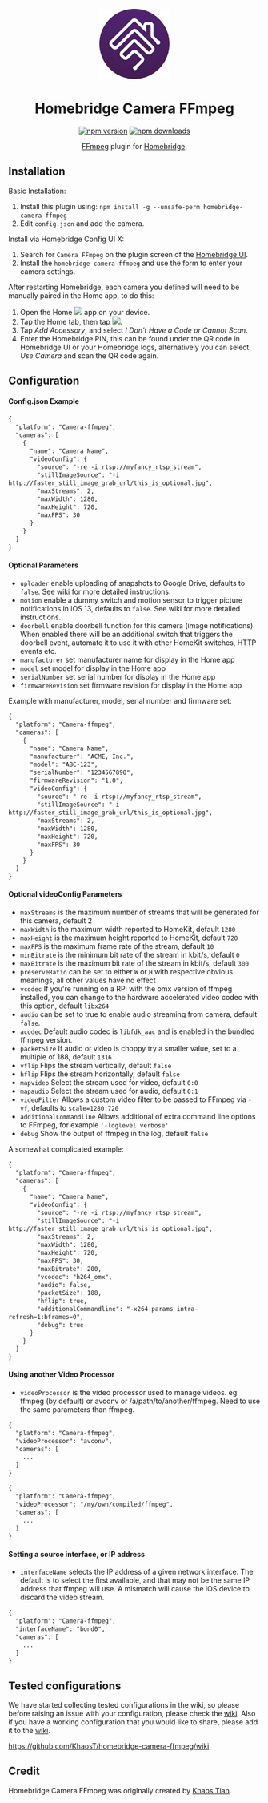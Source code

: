 <span align="center">

<a href="https://github.com/homebridge/verified/blob/master/verified-plugins.json"><img alt="homebridge-verified" src="https://github.com/homebridge/branding/blob/master/logos/homebridge-color-round.svg?sanitize=true" width="140px"></a>

# Homebridge Camera FFmpeg

<a href="https://www.npmjs.com/package/homebridge-camera-ffmpeg"><img title="npm version" src="https://badgen.net/npm/v/homebridge-camera-ffmpeg" ></a>
<a href="https://www.npmjs.com/package/homebridge-camera-ffmpeg"><img title="npm downloads" src="https://badgen.net/npm/dt/homebridge-camera-ffmpeg" ></a>

<p><a href="https://www.ffmpeg.org">FFmpeg</a> plugin for
  <a href="https://homebridge.io">Homebridge</a>.
</p>

</span>

## Installation

Basic Installation:

1. Install this plugin using: `npm install -g --unsafe-perm homebridge-camera-ffmpeg`
2. Edit `config.json` and add the camera.

Install via Homebridge Config UI X:

1. Search for `Camera FFmpeg` on the plugin screen of the [Homebridge UI](https://github.com/oznu/homebridge-config-ui-x).
2. Install the `homebridge-camera-ffmpeg` and use the form to enter your camera settings.

After restarting Homebridge, each camera you defined will need to be manually paired in the Home app, to do this:

1. Open the Home <img src="https://user-images.githubusercontent.com/3979615/78010622-4ea1d380-738e-11ea-8a17-e6a465eeec35.png" height="16.42px"> app on your device.
2. Tap the Home tab, then tap <img src="https://user-images.githubusercontent.com/3979615/78010869-9aed1380-738e-11ea-9644-9f46b3633026.png" height="16.42px">.
3. Tap *Add Accessory*, and select *I Don't Have a Code or Cannot Scan*.
4. Enter the Homebridge PIN, this can be found under the QR code in Homebridge UI or your Homebridge logs, alternatively you can select *Use Camera* and scan the QR code again.

## Configuration

#### Config.json Example

    {
      "platform": "Camera-ffmpeg",
      "cameras": [
        {
          "name": "Camera Name",
          "videoConfig": {
            "source": "-re -i rtsp://myfancy_rtsp_stream",
            "stillImageSource": "-i http://faster_still_image_grab_url/this_is_optional.jpg",
            "maxStreams": 2,
            "maxWidth": 1280,
            "maxHeight": 720,
            "maxFPS": 30
          }
        }
      ]
    }

#### Optional Parameters

* `uploader` enable uploading of snapshots to Google Drive, defaults to `false`. See wiki for more detailed instructions.
* `motion` enable a dummy switch and motion sensor to trigger picture notifications in iOS 13, defaults to `false`.  See wiki for more detailed instructions.
* `doorbell` enable doorbell function for this camera (image notifications). When enabled there will be an additional switch that triggers the doorbell event, automate it to use it with other HomeKit switches, HTTP events etc.
* `manufacturer` set manufacturer name for display in the Home app
* `model` set model for display in the Home app
* `serialNumber` set serial number for display in the Home app
* `firmwareRevision` set firmware revision for display in the Home app

Example with manufacturer, model, serial number and firmware set:

```
{
  "platform": "Camera-ffmpeg",
  "cameras": [
    {
      "name": "Camera Name",
      "manufacturer": "ACME, Inc.",
      "model": "ABC-123",
      "serialNumber": "1234567890",
      "firmwareRevision": "1.0",
      "videoConfig": {
        "source": "-re -i rtsp://myfancy_rtsp_stream",
        "stillImageSource": "-i http://faster_still_image_grab_url/this_is_optional.jpg",
        "maxStreams": 2,
        "maxWidth": 1280,
        "maxHeight": 720,
        "maxFPS": 30
      }
    }
  ]
}
```

#### Optional videoConfig Parameters

* `maxStreams` is the maximum number of streams that will be generated for this camera, default 2
* `maxWidth` is the maximum width reported to HomeKit, default `1280`
* `maxHeight` is the maximum height reported to HomeKit, default `720`
* `maxFPS` is the maximum frame rate of the stream, default `10`
* `minBitrate` is the minimum bit rate of the stream in kbit/s, default `0`
* `maxBitrate` is the maximum bit rate of the stream in kbit/s, default `300`
* `preserveRatio` can be set to either `W` or `H` with respective obvious meanings, all other values have no effect
* `vcodec` If you're running on a RPi with the omx version of ffmpeg installed, you can change to the hardware accelerated video codec with this option, default `libx264`
* `audio` can be set to true to enable audio streaming from camera, default `false`.
* `acodec` Default audio codec is `libfdk_aac` and is enabled in the bundled ffmpeg version.
* `packetSize` If audio or video is choppy try a smaller value, set to a multiple of 188, default `1316`
* `vflip` Flips the stream vertically, default `false`
* `hflip` Flips the stream horizontally, default `false`
* `mapvideo` Select the stream used for video, default `0:0`
* `mapaudio` Select the stream used for audio, default `0:1`
* `videoFilter` Allows a custom video filter to be passed to FFmpeg via `-vf`, defaults to `scale=1280:720`
* `additionalCommandline` Allows additional of extra command line options to FFmpeg, for example `'-loglevel verbose'`
* `debug` Show the output of ffmpeg in the log, default `false`

A somewhat complicated example:

```
{
  "platform": "Camera-ffmpeg",
  "cameras": [
    {
      "name": "Camera Name",
      "videoConfig": {
        "source": "-re -i rtsp://myfancy_rtsp_stream",
        "stillImageSource": "-i http://faster_still_image_grab_url/this_is_optional.jpg",
        "maxStreams": 2,
        "maxWidth": 1280,
        "maxHeight": 720,
        "maxFPS": 30,
        "maxBitrate": 200,
        "vcodec": "h264_omx",
        "audio": false,
        "packetSize": 188,
        "hflip": true,
        "additionalCommandline": "-x264-params intra-refresh=1:bframes=0",
        "debug": true
      }
    }
  ]
}
```

#### Using another Video Processor

* `videoProcessor` is the video processor used to manage videos. eg: ffmpeg (by default) or avconv or /a/path/to/another/ffmpeg. Need to use the same parameters than ffmpeg.

```
{
  "platform": "Camera-ffmpeg",
  "videoProcessor": "avconv",
  "cameras": [
    ...
  ]
}
```

```
{
  "platform": "Camera-ffmpeg",
  "videoProcessor": "/my/own/compiled/ffmpeg",
  "cameras": [
    ...
  ]
}
```

#### Setting a source interface, or IP address

* `interfaceName` selects the IP address of a given network interface. The default is to select the first available, and that may not be the same IP address that ffmpeg will use. A mismatch will cause the iOS device to discard the video stream.

```
{
  "platform": "Camera-ffmpeg",
  "interfaceName": "bond0",
  "cameras": [
    ...
  ]
}
```

## Tested configurations

We have started collecting tested configurations in the wiki, so please before raising an issue with your configuration, please check the [wiki](https://github.com/KhaosT/homebridge-camera-ffmpeg/wiki).  Also if you have a working configuration that you would like to share, please add it to the [wiki](https://github.com/KhaosT/homebridge-camera-ffmpeg/wiki).

https://github.com/KhaosT/homebridge-camera-ffmpeg/wiki

## Credit

Homebridge Camera FFmpeg was originally created by [Khaos Tian](https://twitter.com/khaost).

